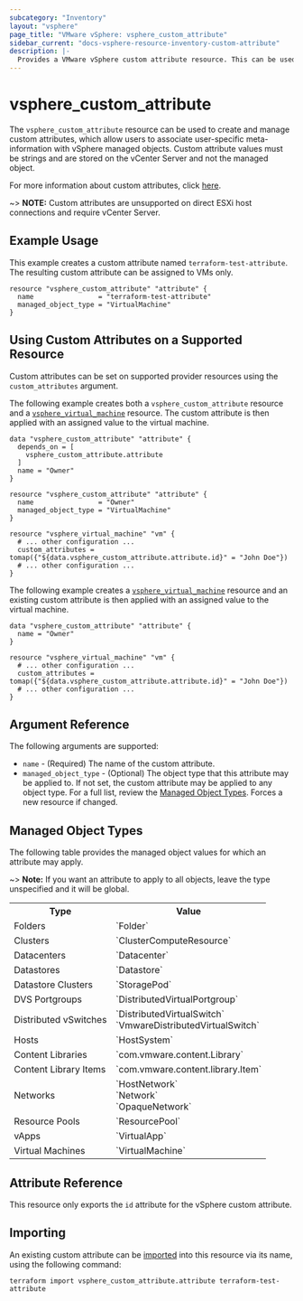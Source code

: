 ```yaml
---
subcategory: "Inventory"
layout: "vsphere"
page_title: "VMware vSphere: vsphere_custom_attribute"
sidebar_current: "docs-vsphere-resource-inventory-custom-attribute"
description: |-
  Provides a VMware vSphere custom attribute resource. This can be used to manage custom attributes in vSphere.
---
```


# vsphere\_custom\_attribute

The `vsphere_custom_attribute` resource can be used to create and manage custom
attributes, which allow users to associate user-specific meta-information with
vSphere managed objects. Custom attribute values must be strings and are stored
on the vCenter Server and not the managed object.

For more information about custom attributes, click [here][ext-custom-attributes].

[ext-custom-attributes]: https://techdocs.broadcom.com/us/en/vmware-cis/vsphere/vsphere/8-0/vcenter-and-host-management-8-0/vsphere-tags-and-attributes-host-management/custom-attributes-in-the-vsphere-client-host-management.html

~> **NOTE:** Custom attributes are unsupported on direct ESXi host connections
and require vCenter Server.

## Example Usage

This example creates a custom attribute named `terraform-test-attribute`. The
resulting custom attribute can be assigned to VMs only.

```hcl
resource "vsphere_custom_attribute" "attribute" {
  name                = "terraform-test-attribute"
  managed_object_type = "VirtualMachine"
}
```

## Using Custom Attributes on a Supported Resource

Custom attributes can be set on supported provider resources using the
`custom_attributes` argument.

The following example creates both a `vsphere_custom_attribute` resource and a
[`vsphere_virtual_machine`][docs-virtual-machine-resource] resource. The custom attribute is then applied with an assigned value to the virtual machine.

[docs-virtual-machine-resource]: /docs/providers/vsphere/r/virtual_machine.html

```hcl
data "vsphere_custom_attribute" "attribute" {
  depends_on = [
    vsphere_custom_attribute.attribute
  ]
  name = "Owner"
}

resource "vsphere_custom_attribute" "attribute" {
  name                = "Owner"
  managed_object_type = "VirtualMachine"
}

resource "vsphere_virtual_machine" "vm" {
  # ... other configuration ...
  custom_attributes = tomap({"${data.vsphere_custom_attribute.attribute.id}" = "John Doe"})
  # ... other configuration ...
}
```

The following example creates a [`vsphere_virtual_machine`][docs-virtual-machine-resource] resource and an existing custom attribute is then applied with an assigned value to the virtual machine.

[docs-virtual-machine-resource]: /docs/providers/vsphere/r/virtual_machine.html

```hcl
data "vsphere_custom_attribute" "attribute" {
  name = "Owner"
}

resource "vsphere_virtual_machine" "vm" {
  # ... other configuration ...
  custom_attributes = tomap({"${data.vsphere_custom_attribute.attribute.id}" = "John Doe"})
  # ... other configuration ...
}
```

## Argument Reference

The following arguments are supported:

* `name` - (Required) The name of the custom attribute.
* `managed_object_type` - (Optional) The object type that this attribute may be
  applied to. If not set, the custom attribute may be applied to any object
  type. For a full list, review the [Managed Object Types](#managed-object-types). Forces a new resource if changed.

## Managed Object Types

The following table provides the managed object values for which an attribute may apply.

~> **Note:** If you want an attribute to apply to all objects, leave the type unspecified and it will be global.

<table>
<tr><th>Type</th><th>Value</th></tr>
<tr><td>Folders</td><td>`Folder`</td></tr>
<tr><td>Clusters</td><td>`ClusterComputeResource`</td></tr>
<tr><td>Datacenters</td><td>`Datacenter`</td></tr>
<tr><td>Datastores</td><td>`Datastore`</td></tr>
<tr><td>Datastore Clusters</td><td>`StoragePod`</td></tr>
<tr><td>DVS Portgroups</td><td>`DistributedVirtualPortgroup`</td></tr>
<tr><td>Distributed vSwitches</td><td>`DistributedVirtualSwitch`<br>`VmwareDistributedVirtualSwitch`</td></tr>
<tr><td>Hosts</td><td>`HostSystem`</td></tr>
<tr><td>Content Libraries</td><td>`com.vmware.content.Library`</td></tr>
<tr><td>Content Library Items</td><td>`com.vmware.content.library.Item`</td></tr>
<tr><td>Networks</td><td>`HostNetwork`<br>`Network`<br>`OpaqueNetwork`</td></tr>
<tr><td>Resource Pools</td><td>`ResourcePool`</td></tr>
<tr><td>vApps</td><td>`VirtualApp`</td></tr>
<tr><td>Virtual Machines</td><td>`VirtualMachine`</td></tr>
</table>

## Attribute Reference

This resource only exports the `id` attribute for the vSphere custom attribute.

## Importing

An existing custom attribute can be [imported][docs-import] into this resource
via its name, using the following command:

[docs-import]: https://www.terraform.io/docs/import/index.html

```
terraform import vsphere_custom_attribute.attribute terraform-test-attribute
```
